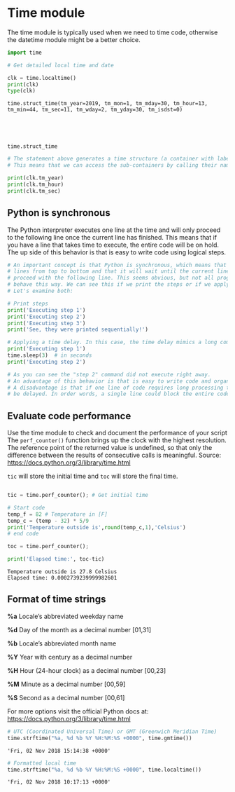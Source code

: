 
# Time module
The time module is typically used when we need to time code, otherwise the datetime module might be a better choice.


```python
import time
```


```python
# Get detailed local time and date

clk = time.localtime()
print(clk)
type(clk)
```

    time.struct_time(tm_year=2019, tm_mon=1, tm_mday=30, tm_hour=13, tm_min=44, tm_sec=11, tm_wday=2, tm_yday=30, tm_isdst=0)





    time.struct_time




```python
# The statement above generates a time structure (a container with labeled sub-containers)
# This means that we can access the sub-containers by calling their name.

print(clk.tm_year)
print(clk.tm_hour)
print(clk.tm_sec)
```

## Python is synchronous

The Python interpreter executes one line at the time and will only proceed to the following line once the current line has finished. This means that if you have a line that takes time to execute, the entire code will be on hold. The up side of this behavior is that is easy to write code using logical steps.


```python
# An important concept is that Python is synchronous, which means that the interpreter executes 
# lines from top to bottom and that it will wait until the current line has finished in order to 
# proceed with the following line. This seems obvious, but not all programming languages
# behave this way. We can see this if we print the steps or if we apply a delay. 
# Let's examine both:

# Print steps
print('Executing step 1')
print('Executing step 2')
print('Executing step 3')
print('See, they were printed sequentially!')
```


```python
# Applying a time delay. In this case, the time delay mimics a long computation
print('Executing step 1')
time.sleep(3)  # in seconds
print('Executing step 2')

# As you can see the "step 2" command did not execute right away. 
# An advantage of this behavior is that is easy to write code and organize lines in logical order.
# A disadvantage is that if one line of code requires long processing times, the entire code will 
# be delayed. In order words, a single line could block the entire code.
```

## Evaluate code performance

Use the time module to check and document the performance of your script
The `perf_counter()` function brings up the clock with the highest resolution.
The reference point of the returned value is undefined, so that only the difference between the results of consecutive calls is meaningful. Source: https://docs.python.org/3/library/time.html

`tic` will store the initial time and `toc` will store the final time.


```python

tic = time.perf_counter(); # Get initial time

# Start code
temp_f = 82 # Temperature in [F]
temp_c = (temp - 32) * 5/9
print('Temperature outside is',round(temp_c,1),'Celsius')
# end code

toc = time.perf_counter();

print('Elapsed time:', toc-tic)
```

    Temperature outside is 27.8 Celsius
    Elapsed time: 0.0002739239999982601


## Format of time strings

**%a**    Locale’s abbreviated weekday name

**%d**    Day of the month as a decimal number [01,31]

**%b**    Locale’s abbreviated month name

**%Y**    Year with century as a decimal number

**%H**    Hour (24-hour clock) as a decimal number [00,23]

**%M**    Minute as a decimal number [00,59]

**%S**    Second as a decimal number [00,61]

For more options visit the official Python docs at: <https://docs.python.org/3/library/time.html>


```python
# UTC (Coordinated Universal Time) or GMT (Greenwich Meridian Time)
time.strftime("%a, %d %b %Y %H:%M:%S +0000", time.gmtime())
```




    'Fri, 02 Nov 2018 15:14:38 +0000'




```python
# Formatted local time
time.strftime("%a, %d %b %Y %H:%M:%S +0000", time.localtime())
```




    'Fri, 02 Nov 2018 10:17:13 +0000'


